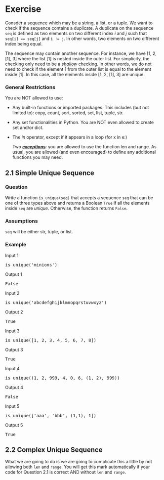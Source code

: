 # Exercise
Consder a sequence which may be a string, a list, or a tuple. We want to check if the sequence contains a duplicate. A duplicate on the sequence `seq` is defined as two elements on two different index *i* and *j* such that `seq[i] == seq[j]` and `i != j`. In other words, two elements on two different index being equal.

The sequence may contain another sequence. For instance, we have [1, 2, [1], 3] where the list [1] is nested inside the outer list. For simplicity, the checking only need to be a <ins>*shallow*</ins> checking. In other words, we do not need to check if the element 1 from the outer list is equal to the element inside [1]. In this case, all the elements inside [1, 2, [1], 3] are unique. 
### General Restrictions
You are NOT allowed to use:
- Any built-in functions or imported packages. This includes (but not limited to): copy, count, sort, sorted, set, list, tuple, str. 
- Any set functionalities in Python. You are NOT even allowed to create set and/or dict.
- The *in* operator, except if it appears in a loop (for x in e:)
    
    Two <ins>***exceptions***</ins>: you are allowed to use the function len and range. As usual, you are allowed (and even encouraged) to define any additional functions you may need. 

## 2.1 Simple Unique Sequence
### Question
Write a function `is_unique(seq)` that accepts a sequence `seq` that can be one of three types above and returns a Boolean `True` if all the elements inside `seq` are *unique*. Otherwise, the function returns `False`.
### Assumptions
`seq` will be either str, tuple, or list.
### Example
Input 1
<pre>
is_unique('minions')
</pre>
Output 1
<pre>
False
</pre>
Input 2
<pre>
is_unique('abcdefghijklmnopqrstuvwxyz')
</pre>
Output 2
<pre>
True
</pre>
Input 3
<pre>
is_unique([1, 2, 3, 4, 5, 6, 7, 8])
</pre>
Output 3
<pre>
True
</pre>
Input 4
<pre>
is_unique((1, 2, 999, 4, 0, 6, (1, 2), 999))
</pre>
Output 4
<pre>
False
</pre>
Input 5
<pre>
is_unique(['aaa', 'bbb', (1,1), 1])
</pre>
Output 5
<pre>
True
</pre>

## 2.2 Complex Unique Sequence
What we are going to do is we are going to complicate this a little by not allowing both `len` and `range`. You will get this mark automatically if your code for Question 2.1 is correct AND without `len` and `range`.